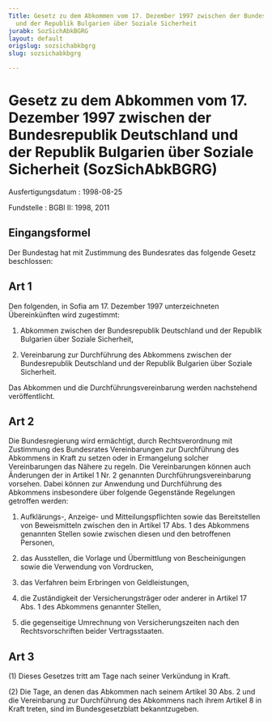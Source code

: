 ```yaml
---
Title: Gesetz zu dem Abkommen vom 17. Dezember 1997 zwischen der Bundesrepublik Deutschland
  und der Republik Bulgarien über Soziale Sicherheit
jurabk: SozSichAbkBGRG
layout: default
origslug: sozsichabkbgrg
slug: sozsichabkbgrg

---
```


# Gesetz zu dem Abkommen vom 17. Dezember 1997 zwischen der Bundesrepublik Deutschland und der Republik Bulgarien über Soziale Sicherheit (SozSichAbkBGRG)

Ausfertigungsdatum
:   1998-08-25

Fundstelle
:   BGBl II: 1998, 2011

## Eingangsformel

Der Bundestag hat mit Zustimmung des Bundesrates das folgende Gesetz
beschlossen:

## Art 1

Den folgenden, in Sofia am 17. Dezember 1997 unterzeichneten
Übereinkünften wird zugestimmt:

1.  Abkommen zwischen der Bundesrepublik Deutschland und der Republik
    Bulgarien über Soziale Sicherheit,


2.  Vereinbarung zur Durchführung des Abkommens zwischen der
    Bundesrepublik Deutschland und der Republik Bulgarien über Soziale
    Sicherheit.



Das Abkommen und die Durchführungsvereinbarung werden nachstehend
veröffentlicht.

## Art 2

Die Bundesregierung wird ermächtigt, durch Rechtsverordnung mit
Zustimmung des Bundesrates Vereinbarungen zur Durchführung des
Abkommens in Kraft zu setzen oder in Ermangelung solcher
Vereinbarungen das Nähere zu regeln. Die Vereinbarungen können auch
Änderungen der in Artikel 1 Nr. 2 genannten Durchführungsvereinbarung
vorsehen. Dabei können zur Anwendung und Durchführung des Abkommens
insbesondere über folgende Gegenstände Regelungen getroffen werden:

1.  Aufklärungs-, Anzeige- und Mitteilungspflichten sowie das
    Bereitstellen von Beweismitteln zwischen den in Artikel 17 Abs. 1 des
    Abkommens genannten Stellen sowie zwischen diesen und den betroffenen
    Personen,


2.  das Ausstellen, die Vorlage und Übermittlung von Bescheinigungen sowie
    die Verwendung von Vordrucken,


3.  das Verfahren beim Erbringen von Geldleistungen,


4.  die Zuständigkeit der Versicherungsträger oder anderer in Artikel 17
    Abs. 1 des Abkommens genannter Stellen,


5.  die gegenseitige Umrechnung von Versicherungszeiten nach den
    Rechtsvorschriften beider Vertragsstaaten.

## Art 3

(1) Dieses Gesetzes tritt am Tage nach seiner Verkündung in Kraft.

(2) Die Tage, an denen das Abkommen nach seinem Artikel 30 Abs. 2 und
die Vereinbarung zur Durchführung des Abkommens nach ihrem Artikel 8
in Kraft treten, sind im Bundesgesetzblatt bekanntzugeben.

